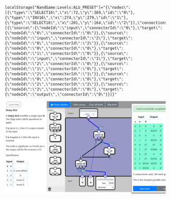     localStorage["NandGame:Levels:ALU_PRESET"]="{\"nodes\":[{\"type\":\"SELECT16\",\"x\":72,\"y\":369,\"id\":\"0\"},{\"type\":\"INV16\",\"x\":274,\"y\":279,\"id\":\"1\"},{\"type\":\"SELECT16\",\"x\":201,\"y\":164,\"id\":\"2\"}],\"connections\":[{\"source\":{\"nodeId\":\"input\",\"connectorId\":\"0\"},\"target\":{\"nodeId\":\"0\",\"connectorId\":\"0\"}},{\"source\":{\"nodeId\":\"input\",\"connectorId\":\"2\"},\"target\":{\"nodeId\":\"0\",\"connectorId\":\"2\"}},{\"source\":{\"nodeId\":\"0\",\"connectorId\":\"0\"},\"target\":{\"nodeId\":\"1\",\"connectorId\":\"0\"}},{\"source\":{\"nodeId\":\"input\",\"connectorId\":\"1\"},\"target\":{\"nodeId\":\"2\",\"connectorId\":\"0\"}},{\"source\":{\"nodeId\":\"1\",\"connectorId\":\"0\"},\"target\":{\"nodeId\":\"2\",\"connectorId\":\"1\"}},{\"source\":{\"nodeId\":\"0\",\"connectorId\":\"0\"},\"target\":{\"nodeId\":\"2\",\"connectorId\":\"2\"}},{\"source\":{\"nodeId\":\"2\",\"connectorId\":\"0\"},\"target\":{\"nodeId\":\"output\",\"connectorId\":\"0\"}}]}"

![3/144](ALU_PRESET_GATE.png)